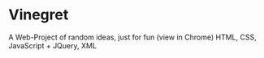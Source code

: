 # Vinegret
A Web-Project of random ideas, just for fun (view in Chrome)
HTML, CSS, JavaScript + JQuery, XML
